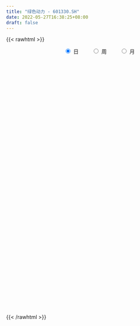 ```yaml
---
title: "绿色动力 - 601330.SH"
date: 2022-05-27T16:38:25+08:00
draft: false
---
```

{{< rawhtml >}}
    <div style="text-align: center">
        <label style="padding: 1rem;"><input style="margin-right: .5rem" type="radio" name="period" value="D" checked onclick="period_change(this)">日</label>
        <label style="padding: 1rem;"><input style="margin-right: .5rem" type="radio" name="period" value="W" onclick="period_change(this)">周</label>
        <label style="padding: 1rem;"><input style="margin-right: .5rem" type="radio" name="period" value="M" onclick="period_change(this)">月</label>
    </div>
    <div id="chart" style="height: 700px;"></div> 
    <script type="text/javascript">
        const D_v = [266332.0,210584.68,147785.2,118815.2,141891.7,114347.86,105697.53,92780.77,102519.57,94129.66,77986.66,78763.0,139764.85,140683.81,69258.52,70381.35,71391.0,73128.36,100773.31,72505.62,58117.64,41853.89,39802.79,63225.0,56756.24,69747.35,63625.88,43408.51,83753.16,56729.51,38738.62,59250.0,56459.99,36524.85,37128.12,44797.63,62956.38,110687.7,73771.88,107693.03,110264.26,72225.44,73697.0,56283.34,39642.55,57629.8,58112.0,68512.55,66534.8,59305.13,88340.36,50359.49,99096.57,93732.0,61840.43,40932.53,46945.84,53356.6,48803.24,99741.85,64138.74,62309.36,58984.2,171333.99,137659.97,102067.97,121870.53,66425.02,68118.4,99040.49,80061.31,58813.0,58387.5,114181.42,260851.85,318207.61,207875.26,204532.77,178475.5,164981.22,153595.45,312631.4,261656.17,281811.21,206358.82,123437.57,160762.2,253107.64,415677.64,1003137.16,880702.98,881767.84,664989.6800000001,533110.33,500775.78,431104.3,444937.96,417905.75,246322.41,202321.63,213494.3,244100.14,250491.96,357553.11,269352.56,295544.57,173361.0,191597.32,329657.32,209224.63,165572.93,229191.33,262596.75,157848.58,140786.18,179420.87,193941.44,228265.72,177764.95,170422.42,128609.45,185836.45,199129.67,102015.0,452056.67,352660.86,243371.38,247394.88,173990.8,148368.12,359602.82,394384.93,271475.99,186036.86,213212.76,189260.43,214996.01,302442.98,294916.78,173197.63,200895.74,137881.84,157037.59,128265.5,182654.0,236527.55,249192.53,108612.37,108509.19,285527.7,195622.2,95246.0,203810.75,107675.0,87980.0,423286.69,293448.59,153268.0,313490.52,222449.0,153255.69,118556.37,104661.77,159589.12,130987.71,109274.0,139774.0,103096.0,134453.19,95109.18,74162.05,111565.05,56459.64,65598.0,59912.23,60008.16,85463.02,87713.73,109883.2,81051.11,63196.0,51024.7,46418.0,128770.7,93010.11,69337.89,84622.56,217106.21,250546.12,220473.82,103817.88,68655.77,66205.26,75681.52,79869.5,88080.06,98408.2,115502.13,73766.99,91749.31,78262.0,133060.28,116929.61,85892.06,80814.0,68063.01,56862.34,69582.98,56334.0,49619.27,50063.0,54261.51,67280.17,85587.38,72333.83,61189.66,58866.0,62751.34,80177.4,47718.66,56964.41,34764.0,49575.43,113415.86,54781.2,44667.62,63285.5,75905.4,139696.93,97683.66,78015.41,83920.45,76379.93,64455.34,56716.85,50097.85,52597.11,69100.03,58587.6,44250.08,41778.23,47014.13,39843.29,52400.57,60196.54,57390.11,69095.9,45797.11,55483.05,46767.38]
const D_histogram = [0.0,0.0056095726,-0.0061465465,-0.0175503646,-0.0143875254,-0.0190563145,-0.0158820481,-0.0160205698,-0.0231822486,-0.0212286393,-0.0254539477,-0.0301582676,-0.0186441728,-0.0343039037,-0.0480170232,-0.0490816257,-0.0563905367,-0.0483966313,-0.0286310762,-0.0298869981,-0.035454562,-0.0346280361,-0.0266375382,-0.0076545655,0.0078849356,0.0229288282,0.0324560698,0.0367013474,0.0460664363,0.0443237978,0.0443332547,0.0297614591,0.0140982571,0.012573445,0.0123034579,0.0159969652,0.0168392207,0.0311280738,0.0402614685,0.0564419729,0.0620227317,0.0566968005,0.0459610912,0.0335690201,0.0207118758,0.0152099618,0.0139337398,-0.0012513489,-0.0243553664,-0.0434980338,-0.072456882,-0.073338099,-0.039814861,-0.0131975933,-0.003123098,0.0056343541,0.0086271506,0.0084683989,0.014619635,0.0256464235,0.0314344982,0.031011276,0.0266464383,0.0404008041,0.0449153517,0.0496812955,0.0395636744,0.020557532,0.0096932481,0.013414027,0.015839992,0.0077184674,0.0023286054,0.0136061975,0.0251357759,0.0559450812,0.0722070722,0.0834394464,0.0837204163,0.0737408302,0.0691723821,0.0846699508,0.0651522273,0.0698727946,0.0478972573,0.0274627146,-0.003760876,0.0071236025,0.0259448386,0.0991108611,0.1288874521,0.1940695297,0.2265296735,0.1858464673,0.1712269558,0.1318382998,0.0333786148,-0.0625587655,-0.1498289041,-0.1999468294,-0.2275245434,-0.2307139494,-0.2294113783,-0.2044170785,-0.198602782,-0.2148731053,-0.2015233258,-0.187079514,-0.1473918715,-0.128726156,-0.1149871988,-0.0818200191,-0.0775947514,-0.0653891128,-0.0480341603,-0.0525027256,-0.0339198667,-0.0113583054,0.0099874967,0.0249623021,0.0312729323,0.0400472306,0.0262019337,0.0218195457,0.0618389247,0.0859681642,0.0954860555,0.0995964977,0.092217059,0.0765362935,0.0869324657,0.112930036,0.1145390259,0.1120035021,0.0882407925,0.0745540384,0.0581576069,0.0637641362,0.0623008077,0.0531500601,0.0261378353,0.0058794272,-0.0186698901,-0.0343683717,-0.0314926921,-0.0272648839,-0.0510670229,-0.059802995,-0.0687123546,-0.0490269653,-0.0589260342,-0.0643786562,-0.0832043565,-0.0875375236,-0.0842749141,-0.0462360689,-0.0144540726,0.0002859513,0.0342035277,0.0361655921,0.0294004568,0.0174529119,0.015607197,-0.0066491218,-0.0283911879,-0.0396719932,-0.0500958702,-0.0574074959,-0.0686360583,-0.084127332,-0.0853321533,-0.1041282738,-0.1020951481,-0.1085785445,-0.1000291133,-0.0746194661,-0.0417186348,-0.0102193418,0.0149444814,0.0284023978,0.0286476444,0.0307441217,0.0395645316,0.052046816,0.0622222653,0.0645330145,0.0546261619,0.0655361546,0.0587781509,0.0284029548,0.0064505478,-0.0033429492,-0.0081853496,-0.0064611126,-0.0140984051,-0.0201508874,-0.0369721882,-0.0583007553,-0.0575908959,-0.0493554948,-0.0660785775,-0.1159250188,-0.1217521563,-0.1128075903,-0.0858817115,-0.0603884309,-0.0363536609,-0.0188773786,-0.0146812358,-0.0119753914,-0.0064891279,-0.0065529035,0.0065155352,0.0175424223,0.030500734,0.0420062818,0.0385006753,0.0390840963,0.0184982406,0.0150370009,0.016074544,0.0172881036,0.0057454343,-0.0144769547,-0.021177591,-0.0253852946,-0.0392392228,-0.0423691218,-0.0870181892,-0.1104793925,-0.1070534169,-0.1039414467,-0.0811690442,-0.059207986,-0.0502589302,-0.0287602904,-0.004286318,0.0124830422,0.0343647747,0.0473764395,0.0527620908,0.055518031,0.0569928881,0.0612866342,0.067620612,0.0760235622,0.0583061158,0.0562834525,0.0608848419,0.0609617817]
const D_fast = [0.0,0.0070119658,-0.0062807899,-0.0220721992,-0.0225062413,-0.0319391091,-0.0327353547,-0.0368790189,-0.0498362599,-0.0531898103,-0.0637786056,-0.0760224925,-0.0691694409,-0.0934051477,-0.119122523,-0.132457532,-0.1538640771,-0.1579693295,-0.1453615434,-0.1540892148,-0.1685204193,-0.1763509024,-0.1750197891,-0.1579504577,-0.1404397228,-0.1196636231,-0.1020223641,-0.0886017496,-0.0677200517,-0.0583817407,-0.0472889701,-0.0544204009,-0.0665590387,-0.0649404895,-0.0621346121,-0.0544418635,-0.0493898028,-0.0273189313,-0.0081201695,0.0221708282,0.0432572699,0.0521055388,0.0528601023,0.0488602863,0.0411811109,0.0394816873,0.0416889003,0.0261909743,-0.0030018848,-0.0330190606,-0.0800921293,-0.0993078711,-0.0757383484,-0.052420479,-0.0431267582,-0.0329607176,-0.0278111334,-0.0258527854,-0.0160466405,0.0013917539,0.0150384531,0.0223680499,0.0246648217,0.0485193886,0.0642627741,0.0814490418,0.0812223393,0.0673555799,0.058914608,0.0659888937,0.0723748567,0.0661829489,0.0613752383,0.0760543797,0.0938679021,0.1386634778,0.1729772367,0.2050694725,0.2262805465,0.234736168,0.2474608154,0.2841258718,0.2808962051,0.3030849711,0.2930837481,0.2795148841,0.2473510745,0.2600164536,0.2853238993,0.3832676371,0.4452660911,0.5589655512,0.6480581133,0.6538365239,0.6820237514,0.6755946703,0.585479639,0.4739025674,0.3491752027,0.24907057,0.1646117203,0.1037438269,0.0476935534,0.0215835836,-0.0222528154,-0.092241415,-0.1292724669,-0.1615985336,-0.158758859,-0.1722746825,-0.187282525,-0.1745703501,-0.1897437703,-0.1938854098,-0.1885389974,-0.2061332441,-0.1960303519,-0.1763083669,-0.1524656907,-0.1312503097,-0.1171214465,-0.0983353405,-0.1056301539,-0.1045576556,-0.0490785454,-0.0034572648,0.0299321404,0.0589417069,0.0746165331,0.0780698409,0.1101991295,0.1644292089,0.1946729552,0.2201383069,0.2184357954,0.2233875509,0.2215305211,0.2430780845,0.2571899579,0.2613267253,0.2408489593,0.2220604081,0.1928436183,0.1685530437,0.1635555504,0.1609671376,0.1243982428,0.1007115219,0.0746240737,0.0820527217,0.0574221442,0.0358748582,-0.0037519312,-0.0299694792,-0.0477755983,-0.0212957702,0.0068727078,0.0216842196,0.0641526779,0.0751561403,0.0757411193,0.0681568023,0.0702128867,0.0462942874,0.0174544243,-0.0037443793,-0.0266922239,-0.0483557235,-0.0767433005,-0.1132664072,-0.1358042668,-0.1806324557,-0.2041231171,-0.2377511496,-0.2542089967,-0.247454216,-0.2249830435,-0.1960385859,-0.1671386423,-0.1465801265,-0.1391729688,-0.129390461,-0.1106789183,-0.0851849299,-0.0594539142,-0.0410099114,-0.0372602236,-0.0099661922,-0.0020296582,-0.0253041156,-0.0456438857,-0.05627312,-0.0631618577,-0.0630528989,-0.0742147927,-0.0853049968,-0.1113693447,-0.1472731006,-0.1609609651,-0.1650644378,-0.1983071649,-0.2771348609,-0.3134000374,-0.332657369,-0.3272019181,-0.3168057452,-0.3018593904,-0.2891024528,-0.2885766189,-0.2888646224,-0.2850006408,-0.2867026423,-0.2720053198,-0.2565928271,-0.2360093319,-0.2140022137,-0.2078826514,-0.1975282062,-0.2134895019,-0.2131914913,-0.2081353122,-0.2025997267,-0.2127060375,-0.2365476651,-0.2485426992,-0.2590967264,-0.2827604603,-0.2964826397,-0.3628862545,-0.4139673059,-0.4373046845,-0.460178076,-0.4576979345,-0.4505388728,-0.4541545496,-0.4398459824,-0.4164435895,-0.3965534687,-0.3660805425,-0.3412247679,-0.3226485939,-0.306013146,-0.2902900668,-0.2706746622,-0.2474355314,-0.2200266906,-0.2231676081,-0.2111194083,-0.1912968084,-0.1759794231]
const D_slow = [0.0,0.0014023932,-0.0001342435,-0.0045218346,-0.008118716,-0.0128827946,-0.0168533066,-0.0208584491,-0.0266540112,-0.0319611711,-0.038324658,-0.0458642249,-0.0505252681,-0.059101244,-0.0711054998,-0.0833759062,-0.0974735404,-0.1095726982,-0.1167304673,-0.1242022168,-0.1330658573,-0.1417228663,-0.1483822509,-0.1502958922,-0.1483246584,-0.1425924513,-0.1344784339,-0.125303097,-0.1137864879,-0.1027055385,-0.0916222248,-0.08418186,-0.0806572958,-0.0775139345,-0.0744380701,-0.0704388288,-0.0662290236,-0.0584470051,-0.048381638,-0.0342711448,-0.0187654618,-0.0045912617,0.0068990111,0.0152912661,0.0204692351,0.0242717255,0.0277551605,0.0274423232,0.0213534816,0.0104789732,-0.0076352473,-0.0259697721,-0.0359234873,-0.0392228857,-0.0400036602,-0.0385950717,-0.036438284,-0.0343211843,-0.0306662755,-0.0242546696,-0.0163960451,-0.0086432261,-0.0019816165,0.0081185845,0.0193474224,0.0317677463,0.0416586649,0.0467980479,0.0492213599,0.0525748667,0.0565348647,0.0584644815,0.0590466329,0.0624481822,0.0687321262,0.0827183965,0.1007701646,0.1216300262,0.1425601302,0.1609953378,0.1782884333,0.199455921,0.2157439778,0.2332121765,0.2451864908,0.2520521695,0.2511119505,0.2528928511,0.2593790607,0.284156776,0.316378639,0.3648960215,0.4215284398,0.4679900566,0.5107967956,0.5437563705,0.5521010242,0.5364613329,0.4990041068,0.4490173995,0.3921362636,0.3344577763,0.2771049317,0.2260006621,0.1763499666,0.1226316903,0.0722508588,0.0254809803,-0.0113669875,-0.0435485265,-0.0722953262,-0.092750331,-0.1121490189,-0.128496297,-0.1405048371,-0.1536305185,-0.1621104852,-0.1649500615,-0.1624531874,-0.1562126118,-0.1483943788,-0.1383825711,-0.1318320877,-0.1263772013,-0.1109174701,-0.089425429,-0.0655539152,-0.0406547907,-0.017600526,0.0015335474,0.0232666638,0.0514991728,0.0801339293,0.1081348048,0.130195003,0.1488335125,0.1633729143,0.1793139483,0.1948891502,0.2081766652,0.2147111241,0.2161809809,0.2115135084,0.2029214154,0.1950482424,0.1882320215,0.1754652657,0.160514517,0.1433364283,0.131079687,0.1163481784,0.1002535144,0.0794524253,0.0575680444,0.0364993158,0.0249402986,0.0213267805,0.0213982683,0.0299491502,0.0389905482,0.0463406624,0.0507038904,0.0546056897,0.0529434092,0.0458456122,0.0359276139,0.0234036464,0.0090517724,-0.0081072422,-0.0291390752,-0.0504721135,-0.0765041819,-0.102027969,-0.1291726051,-0.1541798834,-0.1728347499,-0.1832644087,-0.1858192441,-0.1820831237,-0.1749825243,-0.1678206132,-0.1601345828,-0.1502434499,-0.1372317459,-0.1216761795,-0.1055429259,-0.0918863855,-0.0755023468,-0.0608078091,-0.0537070704,-0.0520944334,-0.0529301707,-0.0549765081,-0.0565917863,-0.0601163876,-0.0651541094,-0.0743971565,-0.0889723453,-0.1033700693,-0.115708943,-0.1322285874,-0.1612098421,-0.1916478811,-0.2198497787,-0.2413202066,-0.2564173143,-0.2655057295,-0.2702250742,-0.2738953831,-0.276889231,-0.278511513,-0.2801497388,-0.278520855,-0.2741352494,-0.2665100659,-0.2560084955,-0.2463833267,-0.2366123026,-0.2319877424,-0.2282284922,-0.2242098562,-0.2198878303,-0.2184514717,-0.2220707104,-0.2273651082,-0.2337114318,-0.2435212375,-0.254113518,-0.2758680653,-0.3034879134,-0.3302512676,-0.3562366293,-0.3765288903,-0.3913308868,-0.4038956194,-0.411085692,-0.4121572715,-0.4090365109,-0.4004453172,-0.3886012074,-0.3754106847,-0.3615311769,-0.3472829549,-0.3319612964,-0.3150561434,-0.2960502528,-0.2814737239,-0.2674028608,-0.2521816503,-0.2369412049]
const D_data = [['2021-05-18', 8.9684, 9.0856, 8.7046, 9.154],['2021-05-19', 8.9781, 9.1735, 8.9781, 9.4275],['2021-05-20', 8.9977, 8.939, 8.8609, 9.1247],['2021-05-21', 9.0172, 8.8707, 8.8023, 9.027],['2021-05-24', 8.8804, 9.0172, 8.8707, 9.3103],['2021-05-25', 8.939, 8.9, 8.8218, 8.939],['2021-05-26', 8.9, 8.9781, 8.8218, 9.0367],['2021-05-27', 8.9195, 8.9293, 8.8707, 8.9781],['2021-05-28', 8.939, 8.8023, 8.773, 8.9488],['2021-05-31', 8.7827, 8.8804, 8.6362, 8.9],['2021-06-01', 8.8707, 8.773, 8.7046, 8.8804],['2021-06-02', 8.7437, 8.7144, 8.7046, 8.8218],['2021-06-03', 8.7241, 8.9097, 8.7144, 9.1051],['2021-06-04', 8.773, 8.5287, 8.4897, 8.773],['2021-06-07', 8.5483, 8.431, 8.3724, 8.5971],['2021-06-08', 8.4115, 8.4994, 8.3236, 8.519],['2021-06-09', 8.4799, 8.3431, 8.3431, 8.4799],['2021-06-10', 8.304, 8.4799, 8.2747, 8.4799],['2021-06-11', 8.519, 8.6557, 8.519, 8.7241],['2021-06-15', 8.6362, 8.4017, 8.3627, 8.6362],['2021-06-16', 8.4213, 8.2845, 8.2454, 8.4408],['2021-06-17', 8.2747, 8.304, 8.2259, 8.3431],['2021-06-18', 8.2845, 8.3724, 8.2454, 8.4017],['2021-06-21', 8.3333, 8.5483, 8.3333, 8.6264],['2021-06-22', 8.5385, 8.5776, 8.4701, 8.6362],['2021-06-23', 8.5287, 8.646, 8.5287, 8.7632],['2021-06-24', 8.6655, 8.646, 8.5287, 8.6948],['2021-06-25', 8.6362, 8.6264, 8.5483, 8.6362],['2021-06-28', 8.685, 8.7437, 8.6264, 8.8902],['2021-06-29', 8.7241, 8.646, 8.6167, 8.7437],['2021-06-30', 8.646, 8.685, 8.5971, 8.7046],['2021-07-01', 8.685, 8.4799, 8.4603, 8.6948],['2021-07-02', 8.45, 8.39, 8.33, 8.53],['2021-07-05', 8.46, 8.52, 8.42, 8.57],['2021-07-06', 8.45, 8.53, 8.45, 8.58],['2021-07-07', 8.57, 8.59, 8.46, 8.63],['2021-07-08', 8.68, 8.57, 8.55, 8.77],['2021-07-09', 8.52, 8.79, 8.42, 8.8],['2021-07-12', 8.83, 8.81, 8.75, 8.89],['2021-07-13', 8.82, 9.0, 8.75, 9.06],['2021-07-14', 9.08, 8.97, 8.93, 9.23],['2021-07-15', 8.97, 8.88, 8.75, 8.97],['2021-07-16', 8.88, 8.81, 8.78, 9.05],['2021-07-19', 8.87, 8.76, 8.67, 8.88],['2021-07-20', 8.76, 8.71, 8.65, 8.76],['2021-07-21', 8.76, 8.77, 8.65, 8.79],['2021-07-22', 8.76, 8.82, 8.62, 8.82],['2021-07-23', 8.79, 8.61, 8.59, 8.8],['2021-07-26', 8.51, 8.4, 8.36, 8.61],['2021-07-27', 8.41, 8.31, 8.3, 8.49],['2021-07-28', 8.28, 8.01, 7.9, 8.28],['2021-07-29', 8.11, 8.22, 8.06, 8.29],['2021-07-30', 8.25, 8.69, 8.2, 8.83],['2021-08-02', 8.66, 8.74, 8.5, 8.87],['2021-08-03', 8.7, 8.62, 8.57, 8.78],['2021-08-04', 8.6, 8.65, 8.57, 8.7],['2021-08-05', 8.64, 8.61, 8.53, 8.78],['2021-08-06', 8.57, 8.58, 8.47, 8.64],['2021-08-09', 8.52, 8.68, 8.5, 8.73],['2021-08-10', 8.64, 8.8, 8.63, 8.88],['2021-08-11', 8.8, 8.8, 8.73, 8.88],['2021-08-12', 8.86, 8.76, 8.74, 8.89],['2021-08-13', 8.75, 8.72, 8.65, 8.85],['2021-08-16', 8.77, 9.0, 8.76, 9.15],['2021-08-17', 9.0, 8.97, 8.91, 9.19],['2021-08-18', 8.99, 9.04, 8.82, 9.06],['2021-08-19', 9.01, 8.88, 8.73, 9.08],['2021-08-20', 8.86, 8.72, 8.61, 8.86],['2021-08-23', 8.75, 8.76, 8.74, 8.83],['2021-08-24', 8.74, 8.94, 8.72, 9.06],['2021-08-25', 8.92, 8.96, 8.81, 9.0],['2021-08-26', 8.97, 8.83, 8.83, 9.03],['2021-08-27', 8.84, 8.84, 8.76, 8.95],['2021-08-30', 8.84, 9.08, 8.8, 9.13],['2021-08-31', 9.26, 9.17, 9.01, 9.54],['2021-09-01', 9.15, 9.57, 9.05, 9.6],['2021-09-02', 9.6, 9.58, 9.36, 9.68],['2021-09-03', 9.56, 9.67, 9.42, 9.82],['2021-09-06', 9.7, 9.65, 9.5, 9.97],['2021-09-07', 9.55, 9.58, 9.4, 9.6],['2021-09-08', 9.64, 9.69, 9.62, 9.83],['2021-09-09', 9.61, 10.06, 9.52, 10.26],['2021-09-10', 10.04, 9.7, 9.69, 10.28],['2021-09-13', 9.88, 10.05, 9.85, 10.25],['2021-09-14', 9.96, 9.75, 9.72, 10.3],['2021-09-15', 9.66, 9.72, 9.57, 9.83],['2021-09-16', 9.72, 9.49, 9.42, 9.85],['2021-09-17', 9.42, 10.0, 9.42, 10.04],['2021-09-22', 10.27, 10.23, 9.99, 10.56],['2021-09-23', 10.39, 11.25, 10.34, 11.25],['2021-09-24', 11.0, 11.12, 10.2, 11.48],['2021-09-27', 11.55, 12.0, 11.17, 12.23],['2021-09-28', 11.41, 12.08, 11.21, 12.22],['2021-09-29', 11.75, 11.37, 10.92, 12.49],['2021-09-30', 11.28, 11.76, 11.26, 12.03],['2021-10-08', 11.98, 11.5, 11.21, 12.14],['2021-10-11', 11.52, 10.53, 10.4, 11.63],['2021-10-12', 10.48, 10.1, 9.82, 10.69],['2021-10-13', 9.98, 9.7, 9.55, 10.0],['2021-10-14', 9.68, 9.72, 9.55, 9.9],['2021-10-15', 9.7, 9.68, 9.45, 9.82],['2021-10-18', 9.73, 9.77, 9.69, 9.93],['2021-10-19', 9.85, 9.68, 9.62, 9.85],['2021-10-20', 9.62, 9.91, 9.52, 9.92],['2021-10-21', 9.89, 9.62, 9.57, 9.89],['2021-10-22', 9.66, 9.17, 9.15, 9.67],['2021-10-25', 9.2, 9.38, 9.17, 9.39],['2021-10-26', 9.4, 9.32, 9.27, 9.6],['2021-10-27', 9.27, 9.65, 9.21, 9.79],['2021-10-28', 9.59, 9.43, 9.36, 9.7],['2021-10-29', 9.42, 9.35, 9.12, 9.43],['2021-11-01', 9.48, 9.63, 9.4, 9.69],['2021-11-02', 9.65, 9.29, 9.21, 9.7],['2021-11-03', 9.27, 9.36, 9.15, 9.46],['2021-11-04', 9.36, 9.44, 9.3, 9.49],['2021-11-05', 9.42, 9.14, 9.13, 9.42],['2021-11-08', 9.24, 9.41, 9.21, 9.58],['2021-11-09', 9.55, 9.53, 9.4, 9.83],['2021-11-10', 9.46, 9.61, 9.35, 9.63],['2021-11-11', 9.59, 9.62, 9.55, 9.73],['2021-11-12', 9.65, 9.57, 9.5, 9.67],['2021-11-15', 9.57, 9.65, 9.45, 9.71],['2021-11-16', 9.65, 9.36, 9.32, 9.66],['2021-11-17', 9.36, 9.43, 9.28, 9.45],['2021-11-18', 9.46, 10.1, 9.38, 10.34],['2021-11-19', 10.0, 10.12, 9.83, 10.2],['2021-11-22', 10.14, 10.09, 9.93, 10.14],['2021-11-23', 10.0, 10.13, 9.95, 10.23],['2021-11-24', 10.17, 10.05, 9.95, 10.17],['2021-11-25', 10.04, 9.95, 9.94, 10.11],['2021-11-26', 9.93, 10.33, 9.91, 10.48],['2021-11-29', 10.2, 10.71, 10.02, 10.77],['2021-11-30', 10.7, 10.58, 10.36, 10.7],['2021-12-01', 10.55, 10.63, 10.44, 10.65],['2021-12-02', 10.65, 10.39, 10.39, 10.8],['2021-12-03', 10.39, 10.5, 10.25, 10.64],['2021-12-06', 10.45, 10.46, 10.43, 10.83],['2021-12-07', 10.5, 10.78, 10.2, 10.8],['2021-12-08', 10.87, 10.78, 10.63, 10.98],['2021-12-09', 10.75, 10.73, 10.61, 10.77],['2021-12-10', 10.73, 10.47, 10.42, 10.74],['2021-12-13', 10.46, 10.47, 10.38, 10.55],['2021-12-14', 10.4, 10.32, 10.3, 10.47],['2021-12-15', 10.3, 10.33, 10.25, 10.47],['2021-12-16', 10.42, 10.53, 10.39, 10.62],['2021-12-17', 10.45, 10.57, 10.43, 10.79],['2021-12-20', 10.5, 10.16, 10.15, 10.58],['2021-12-21', 10.12, 10.24, 10.07, 10.27],['2021-12-22', 10.3, 10.16, 10.12, 10.42],['2021-12-23', 10.17, 10.52, 10.02, 10.59],['2021-12-24', 10.46, 10.15, 10.15, 10.51],['2021-12-27', 10.16, 10.13, 10.06, 10.23],['2021-12-28', 10.18, 9.85, 9.73, 10.18],['2021-12-29', 9.8, 9.91, 9.69, 9.96],['2021-12-30', 9.9, 9.94, 9.81, 10.04],['2021-12-31', 9.95, 10.44, 9.95, 10.93],['2022-01-04', 10.4, 10.53, 10.4, 10.68],['2022-01-05', 10.5, 10.44, 10.33, 10.62],['2022-01-06', 10.44, 10.83, 10.38, 10.91],['2022-01-07', 10.98, 10.56, 10.54, 10.98],['2022-01-10', 10.62, 10.47, 10.41, 10.64],['2022-01-11', 10.5, 10.38, 10.36, 10.58],['2022-01-12', 10.48, 10.49, 10.36, 10.56],['2022-01-13', 10.49, 10.18, 10.17, 10.55],['2022-01-14', 10.22, 10.06, 10.02, 10.29],['2022-01-17', 10.02, 10.08, 9.98, 10.13],['2022-01-18', 10.13, 10.0, 9.97, 10.15],['2022-01-19', 9.99, 9.95, 9.88, 10.04],['2022-01-20', 9.95, 9.8, 9.73, 10.02],['2022-01-21', 9.81, 9.61, 9.6, 9.86],['2022-01-24', 9.61, 9.67, 9.46, 9.68],['2022-01-25', 9.76, 9.31, 9.29, 9.76],['2022-01-26', 9.32, 9.43, 9.32, 9.47],['2022-01-27', 9.38, 9.21, 9.21, 9.45],['2022-01-28', 9.27, 9.3, 9.18, 9.37],['2022-02-07', 9.51, 9.51, 9.39, 9.56],['2022-02-08', 9.52, 9.69, 9.47, 9.7],['2022-02-09', 9.69, 9.8, 9.66, 9.81],['2022-02-10', 9.83, 9.85, 9.8, 9.97],['2022-02-11', 9.75, 9.8, 9.74, 9.88],['2022-02-14', 9.75, 9.67, 9.62, 9.77],['2022-02-15', 9.62, 9.7, 9.62, 9.76],['2022-02-16', 9.7, 9.82, 9.7, 9.84],['2022-02-17', 9.81, 9.94, 9.79, 10.04],['2022-02-18', 9.88, 10.0, 9.75, 10.09],['2022-02-21', 9.99, 9.97, 9.86, 9.99],['2022-02-22', 9.87, 9.83, 9.73, 9.92],['2022-02-23', 10.08, 10.13, 9.95, 10.13],['2022-02-24', 10.14, 9.96, 9.81, 10.15],['2022-02-25', 9.45, 9.59, 9.44, 9.67],['2022-02-28', 9.53, 9.56, 9.44, 9.63],['2022-03-01', 9.6, 9.62, 9.55, 9.67],['2022-03-02', 9.58, 9.63, 9.53, 9.67],['2022-03-03', 9.64, 9.69, 9.63, 9.73],['2022-03-04', 9.66, 9.54, 9.47, 9.69],['2022-03-07', 9.55, 9.5, 9.45, 9.58],['2022-03-08', 9.47, 9.27, 9.21, 9.56],['2022-03-09', 9.32, 9.06, 8.59, 9.38],['2022-03-10', 9.2, 9.22, 9.08, 9.29],['2022-03-11', 9.13, 9.28, 8.93, 9.3],['2022-03-14', 9.21, 8.88, 8.88, 9.21],['2022-03-15', 8.77, 8.19, 8.18, 8.87],['2022-03-16', 8.34, 8.47, 8.11, 8.51],['2022-03-17', 8.54, 8.54, 8.51, 8.65],['2022-03-18', 8.54, 8.75, 8.5, 8.77],['2022-03-21', 8.77, 8.78, 8.67, 8.83],['2022-03-22', 8.77, 8.82, 8.67, 8.84],['2022-03-23', 8.84, 8.79, 8.75, 8.92],['2022-03-24', 8.78, 8.63, 8.61, 8.78],['2022-03-25', 8.65, 8.58, 8.56, 8.68],['2022-03-28', 8.48, 8.59, 8.42, 8.66],['2022-03-29', 8.59, 8.49, 8.43, 8.64],['2022-03-30', 8.55, 8.65, 8.5, 8.66],['2022-03-31', 8.66, 8.66, 8.61, 8.83],['2022-04-01', 8.62, 8.73, 8.57, 8.75],['2022-04-06', 8.7, 8.77, 8.65, 8.78],['2022-04-07', 8.72, 8.6, 8.56, 8.77],['2022-04-08', 8.6, 8.64, 8.52, 8.72],['2022-04-11', 8.61, 8.31, 8.24, 8.63],['2022-04-12', 8.26, 8.44, 8.22, 8.46],['2022-04-13', 8.45, 8.47, 8.33, 8.6],['2022-04-14', 8.48, 8.46, 8.43, 8.53],['2022-04-15', 8.48, 8.25, 8.23, 8.48],['2022-04-18', 8.21, 8.02, 7.87, 8.21],['2022-04-19', 7.98, 8.07, 7.97, 8.08],['2022-04-20', 8.1, 8.02, 7.97, 8.14],['2022-04-21', 7.95, 7.79, 7.74, 8.02],['2022-04-22', 7.72, 7.81, 7.58, 7.81],['2022-04-25', 7.7, 7.07, 7.03, 7.7],['2022-04-26', 7.07, 7.03, 6.96, 7.24],['2022-04-27', 6.9, 7.18, 6.75, 7.19],['2022-04-28', 7.2, 7.06, 6.98, 7.29],['2022-04-29', 7.15, 7.25, 7.04, 7.27],['2022-05-05', 7.16, 7.25, 7.15, 7.31],['2022-05-06', 7.06, 7.07, 7.0, 7.12],['2022-05-09', 7.09, 7.22, 7.09, 7.24],['2022-05-10', 7.18, 7.31, 7.13, 7.32],['2022-05-11', 7.35, 7.27, 7.27, 7.44],['2022-05-12', 7.32, 7.4, 7.28, 7.43],['2022-05-13', 7.44, 7.36, 7.32, 7.44],['2022-05-16', 7.37, 7.3, 7.29, 7.4],['2022-05-17', 7.3, 7.28, 7.12, 7.33],['2022-05-18', 7.27, 7.27, 7.2, 7.34],['2022-05-19', 7.12, 7.32, 7.11, 7.32],['2022-05-20', 7.34, 7.38, 7.32, 7.43],['2022-05-23', 7.38, 7.46, 7.35, 7.47],['2022-05-24', 7.46, 7.12, 7.12, 7.48],['2022-05-25', 7.2, 7.27, 7.15, 7.29],['2022-05-26', 7.36, 7.37, 7.24, 7.41],['2022-05-27', 7.4, 7.34, 7.28, 7.41]]
const W_v = [3835.66,19990.86,107591.03,2781495.6999999997,3100546.4199999999,2377250.79,1701054.0599999998,1057460.98,1177263.1499999999,1432027.8299999998,988257.27,1747841.01,2390511.29,2441711.0800000001,1588439.3900000001,751820.2500000001,854805.26,732071.1400000001,763084.7,744246.9399999999,631395.12,1141052.95,850282.23,457587.15,411546.64,328833.23,477623.94,473810.14,210410.24,484990.83,516376.21,1031675.4300000001,427175.1400000001,491514.39,725894.52,930087.14,1349149.25,698604.8899999999,775563.05,383325.93,591154.5699999999,421543.9399999999,287242.31,821255.9100000001,161313.57,321879.53,258130.56,359802.27,412157.55,917398.1499999999,754574.3899999999,1296704.71,3520784.2399999998,2611522.6600000001,1607858.6099999999,1047429.4400000002,794538.41,642413.1399999999,673662.02,558629.84,1828204.71,1102060.8700000001,1196597.3700000001,1214461.6699999999,1120947.95,571392.5700000001,56568.76,429852.36,764114.1400000001,531815.55,401508.85,291804.27,291853.84,254326.27,364773.98,286797.94,340259.42,687620.7799999999,579884.2899999999,354300.86,708322.39,650994.03,330867.68,660451.53,726771.52,689912.1100000001,1178566.1200000001,2417127.4899999998,2512900.9099999997,1202232.5699999998,574851.24,441094.07,449946.06,484379.1,407937.12,292465.9,258638.93,399768.13,311195.67,204489.09,667515.28,333902.0699999999,593354.4700000001,185774.75,451067.62,985453.4400000001,1722421.1699999999,1939269.9099999999,631364.65,1041682.6200000001,997789.6499999999,804580.9400000001,1543898.77,1042836.25,572248.6699999999,293212.13,249480.76,134846.39,45698.39,245163.27,199400.0,193861.4,281986.3,218815.87,194813.24,232099.83,249587.9,276863.01,194185.81,225009.23,169366.15,343927.1,250494.62,228118.23,213814.33,170014.0,91009.0,122437.12,282765.4,365079.84,381087.4399999999,1277347.51,1337370.7300000002,1494562.0600000001,908552.98,673014.28,494853.7,311836.82,150560.0,347154.89,1212118.2599999998,557237.4299999999,531327.98,384932.54,212279.94,296762.98,294931.28,292094.68,437651.61,280180.24,363636.35,296807.4,333977.39,599357.48,364420.7,1105648.9099999999,1071339.74,1025477.4400000001,2299517.7800000003,2580643.6299999999,431104.3,1524982.05,1417042.3400000001,1069413.2,969843.7099999998,899003.9800000001,1291698.6499999999,1172728.0,1254370.97,1186449.1400000001,842366.48,947463.99,917998.4399999999,982656.1100000001,667050.6599999999,581706.37,367696.97,424119.22,382419.51,842086.6000000001,394229.9300000001,467506.69,494957.95,300461.6,329525.89,182807.0,269199.9,352055.58,475696.38,121172.19,274632.67,241232.76,274533.55]
const W_histogram = [0.0,0.1967817664,0.6894418766,1.1678923461,1.8886277061,1.8976621062,1.6127513957,1.1266602626,0.720077778,0.3529569406,0.0743848789,0.0165482834,0.2429016518,0.0378503728,-0.1296012458,-0.3275602261,-0.4955069161,-0.6678113028,-0.7525969531,-0.7377515619,-0.7625386632,-0.6233815898,-0.6043598626,-0.6069239132,-0.5785824182,-0.5383951041,-0.4818538593,-0.4923286005,-0.4885851045,-0.4351584179,-0.4045072935,-0.3532634585,-0.3817168299,-0.333323221,-0.2563137949,-0.1464290486,-0.0599877372,-0.0134778378,0.0552465615,0.0710311995,0.1237505105,0.1003306543,0.0878146273,0.0133147987,-0.0698035237,-0.1562580534,-0.2527874428,-0.2929868562,-0.2546378553,-0.2383729006,-0.2840777094,-0.0897159579,0.1999540552,0.2723810086,0.2554148171,0.1938302615,0.1329635733,0.0501563355,-0.031084728,-0.0681559292,0.0158283812,0.0213926305,0.1057313819,0.1348821343,0.1313016065,0.0454271722,-0.0222609134,-0.0638468161,-0.0522151166,-0.0767882569,-0.1114864352,-0.1375091512,-0.1823202802,-0.1972908107,-0.1732036144,-0.1477058814,-0.1303395316,-0.0785992032,-0.0454612321,-0.0065029997,0.0297617525,0.0629820416,0.0387575991,0.0321292896,0.0281696033,0.0186230784,0.0214575595,0.1126351198,0.1733676152,0.0813082979,0.0054256358,-0.0588092638,-0.0851133449,-0.0743533067,-0.0826913764,-0.0604332355,-0.035451781,-0.0161569599,-0.026066579,-0.0333506327,-0.0015360783,0.0037894016,0.0270303894,0.0358102753,0.0561781939,0.1069344171,0.2224620505,0.2055555875,0.182124034,0.1865908322,0.2085097546,0.1805075129,0.1715330179,0.1383987753,0.0734636397,0.0298618349,-0.0099955922,-0.0510035146,-0.0611615234,-0.0544321887,-0.0666455847,-0.0911905983,-0.0714713815,-0.0597936627,-0.0424065555,-0.0440749813,-0.027575026,-0.0659537468,-0.0854428302,-0.1205555215,-0.1271862636,-0.1383912977,-0.1372207721,-0.1392676197,-0.1435317492,-0.1486285757,-0.1374380771,-0.0876327157,-0.042838872,0.0003030359,0.0688205579,0.1139606903,0.1742480231,0.2086650958,0.222098512,0.1850102813,0.1377280132,0.0893417083,0.0587995816,0.0770743629,0.0674536578,0.0544136109,0.0266945634,0.0167325948,-0.0077998824,-0.0058718308,-0.0187427032,0.0004417375,0.0144604283,0.0104336,0.0131524485,0.0078014967,0.013609691,0.0171422545,0.0266823629,0.0847375026,0.1189103128,0.1532824948,0.2379589153,0.3185513448,0.3341972791,0.2079985641,0.0826369847,0.0082176086,-0.0552786133,-0.0676305408,-0.0394664437,-0.0089921495,0.0188004071,0.0306487879,0.0401089982,0.0142998279,0.0130154015,0.0162912736,-0.0173503567,-0.0691371844,-0.1204902686,-0.1169125478,-0.0979716446,-0.1090997874,-0.1152682506,-0.1311437114,-0.1692029786,-0.1958114894,-0.1929800794,-0.1867211232,-0.1973616763,-0.220777775,-0.25812875,-0.2774167959,-0.2537456455,-0.2210418155,-0.1877161266]
const W_fast = [0.0,0.245977208,0.9109977874,1.6814213434,2.8743136299,3.3577635565,3.476040695,3.2716146275,3.0450515874,2.7661699851,2.5061941431,2.4524946185,2.7395733999,2.5439847141,2.344132784,2.0642837473,1.7724603282,1.4332031157,1.1602682272,0.9906757279,0.7752539609,0.7585656367,0.6264973983,0.4722023694,0.3558982599,0.2614867979,0.1975645778,0.0640076866,-0.0543950936,-0.1097580114,-0.1802337105,-0.2173057401,-0.341188319,-0.3761255153,-0.3631945379,-0.2899170537,-0.2184726767,-0.1753322368,-0.0927961971,-0.0592537592,0.0244031794,0.0260659868,0.0355036167,-0.0356675122,-0.1362367157,-0.2617557586,-0.4214820087,-0.5349281362,-0.5602385991,-0.6035668696,-0.7202911057,-0.5483583437,-0.2086998168,-0.0681776112,-0.0212900984,-0.0344170887,-0.0620428835,-0.1323110375,-0.221323283,-0.2754334665,-0.1874920608,-0.1765796539,-0.065808057,-0.002936771,0.0263081029,-0.0482095384,-0.1214628524,-0.1790104591,-0.1804325388,-0.2242027433,-0.2867725304,-0.3471725341,-0.4375637333,-0.5018569664,-0.5210706737,-0.532499411,-0.5477179441,-0.5156274166,-0.4938547535,-0.4565222709,-0.4128170807,-0.3638512812,-0.3783863239,-0.376982311,-0.3738995964,-0.3787903517,-0.3705914808,-0.2512551406,-0.1471807413,-0.2189129842,-0.2934392373,-0.3723764529,-0.4199588702,-0.4277871587,-0.4567980724,-0.4496482405,-0.4335297312,-0.4182741501,-0.4347004139,-0.4503221258,-0.418891591,-0.4126187607,-0.3826201755,-0.3648877208,-0.3304752537,-0.2529854262,-0.0818422802,-0.0473598463,-0.0252603913,0.0258541149,0.099900476,0.1170251125,0.150933872,0.1523993232,0.1058300975,0.0696937515,0.0273374263,-0.0264213747,-0.0518697644,-0.0587484769,-0.0876232691,-0.1349659322,-0.1331145608,-0.1363852577,-0.1295997894,-0.1422869605,-0.1326807617,-0.1875479191,-0.2283977101,-0.2936492818,-0.3320765898,-0.3778794483,-0.4110141158,-0.4478778682,-0.488024935,-0.5302789055,-0.5534479261,-0.5255507437,-0.491466618,-0.4482489512,-0.3625262897,-0.2888959847,-0.1850466461,-0.0984632995,-0.0295052552,-0.0203409157,-0.0331911805,-0.0592420583,-0.0750842895,-0.0375409175,-0.0302982082,-0.0297348524,-0.0507802591,-0.056559079,-0.0830415268,-0.0825814328,-0.1001379811,-0.080843106,-0.0632093081,-0.0646277364,-0.0586207758,-0.0620213534,-0.0528107364,-0.0449926093,-0.0287819101,0.0504576053,0.1143579936,0.1870507994,0.3312169487,0.4914472143,0.5906424685,0.5164433944,0.4117410613,0.3393760873,0.2620602121,0.2328006494,0.2510981355,0.2793243924,0.3118170507,0.3313276286,0.3508150884,0.328580875,0.330550299,0.3378989896,0.2999197701,0.2308486463,0.149372995,0.1237225787,0.1181705708,0.0797674812,0.0447819553,-0.0038794334,-0.0842394452,-0.1598008283,-0.2052144382,-0.2456357628,-0.3056167349,-0.3842272774,-0.48611044,-0.5747526848,-0.6145179458,-0.6370745697,-0.6506779124]
const W_slow = [0.0,0.0491954416,0.2215559107,0.5135289973,0.9856859238,1.4601014503,1.8632892993,2.1449543649,2.3249738094,2.4132130446,2.4318092643,2.4359463351,2.4966717481,2.5061343413,2.4737340298,2.3918439733,2.2679672443,2.1010144186,1.9128651803,1.7284272898,1.537792624,1.3819472266,1.2308572609,1.0791262826,0.9344806781,0.799881902,0.6794184372,0.5563362871,0.4341900109,0.3254004065,0.2242735831,0.1359577184,0.040528511,-0.0428022943,-0.106880743,-0.1434880052,-0.1584849395,-0.1618543989,-0.1480427586,-0.1302849587,-0.0993473311,-0.0742646675,-0.0523110107,-0.048982311,-0.0664331919,-0.1054977053,-0.1686945659,-0.24194128,-0.3056007438,-0.365193969,-0.4362133963,-0.4586423858,-0.408653872,-0.3405586198,-0.2767049156,-0.2282473502,-0.1950064569,-0.182467373,-0.190238555,-0.2072775373,-0.203320442,-0.1979722844,-0.1715394389,-0.1378189053,-0.1049935037,-0.0936367106,-0.099201939,-0.115163643,-0.1282174222,-0.1474144864,-0.1752860952,-0.209663383,-0.255243453,-0.3045661557,-0.3478670593,-0.3847935296,-0.4173784125,-0.4370282133,-0.4483935214,-0.4500192713,-0.4425788332,-0.4268333228,-0.417143923,-0.4091116006,-0.4020691998,-0.3974134301,-0.3920490403,-0.3638902603,-0.3205483565,-0.3002212821,-0.2988648731,-0.3135671891,-0.3348455253,-0.353433852,-0.3741066961,-0.3892150049,-0.3980779502,-0.4021171902,-0.4086338349,-0.4169714931,-0.4173555127,-0.4164081623,-0.4096505649,-0.4006979961,-0.3866534476,-0.3599198433,-0.3043043307,-0.2529154338,-0.2073844253,-0.1607367173,-0.1086092786,-0.0634824004,-0.0205991459,0.0140005479,0.0323664578,0.0398319166,0.0373330185,0.0245821399,0.009291759,-0.0043162882,-0.0209776844,-0.0437753339,-0.0616431793,-0.076591595,-0.0871932339,-0.0982119792,-0.1051057357,-0.1215941724,-0.1429548799,-0.1730937603,-0.2048903262,-0.2394881506,-0.2737933437,-0.3086102486,-0.3444931859,-0.3816503298,-0.416009849,-0.437918028,-0.448627746,-0.448551987,-0.4313468476,-0.402856675,-0.3592946692,-0.3071283953,-0.2516037673,-0.2053511969,-0.1709191936,-0.1485837666,-0.1338838712,-0.1146152804,-0.097751866,-0.0841484633,-0.0774748224,-0.0732916737,-0.0752416443,-0.076709602,-0.0813952778,-0.0812848435,-0.0776697364,-0.0750613364,-0.0717732243,-0.0698228501,-0.0664204274,-0.0621348637,-0.055464273,-0.0342798974,-0.0045523192,0.0337683046,0.0932580334,0.1728958696,0.2564451893,0.3084448304,0.3291040765,0.3311584787,0.3173388254,0.3004311902,0.2905645792,0.2883165419,0.2930166436,0.3006788406,0.3107060902,0.3142810471,0.3175348975,0.3216077159,0.3172701267,0.2999858307,0.2698632635,0.2406351266,0.2161422154,0.1888672686,0.1600502059,0.127264278,0.0849635334,0.036010661,-0.0122343588,-0.0589146396,-0.1082550587,-0.1634495024,-0.2279816899,-0.2973358889,-0.3607723003,-0.4160327542,-0.4629617858]
const W_data = [['2018-06-15', 4.5533, 6.6571, 4.5533, 6.6571],['2018-06-22', 7.3199, 9.7406, 7.3199, 9.7406],['2018-06-29', 10.7109, 15.6964, 10.7109, 15.6964],['2018-07-06', 17.2622, 18.9529, 17.2622, 20.8934],['2018-07-13', 18.5879, 26.5802, 18.5495, 26.7531],['2018-07-20', 25.9366, 21.3353, 20.2882, 26.4649],['2018-07-27', 20.7781, 18.5495, 18.4918, 22.5648],['2018-08-03', 18.5591, 15.3218, 15.2161, 18.7224],['2018-08-10', 15.0432, 14.9568, 13.9193, 15.6196],['2018-08-17', 14.4765, 14.121, 14.0922, 16.513],['2018-08-24', 13.8232, 13.9962, 13.2181, 15.0432],['2018-08-31', 14.2267, 16.2344, 13.6311, 16.6378],['2018-09-07', 15.3026, 20.7109, 14.8895, 20.7109],['2018-09-14', 21.1335, 15.8309, 15.6772, 22.6225],['2018-09-21', 15.4563, 15.61, 15.1873, 16.9837],['2018-09-28', 15.658, 14.3996, 14.1018, 15.927],['2018-10-12', 13.9962, 13.7848, 13.1412, 15.3698],['2018-10-19', 14.025, 12.6513, 11.5658, 14.4092],['2018-10-26', 12.757, 12.7666, 12.2959, 14.1979],['2018-11-02', 12.7762, 13.487, 12.2574, 13.5831],['2018-11-09', 13.8329, 12.5937, 12.5648, 13.8329],['2018-11-16', 12.6129, 14.611, 12.6129, 15.7349],['2018-11-23', 14.5629, 13.2277, 13.0163, 15.341],['2018-11-30', 13.1124, 12.6801, 12.3439, 13.4006],['2018-12-07', 13.17, 12.805, 12.7089, 13.4006],['2018-12-14', 12.6705, 12.8146, 12.4015, 13.0836],['2018-12-21', 12.6225, 12.9779, 12.4976, 13.4486],['2018-12-28', 13.0067, 11.9597, 11.585, 13.2565],['2019-01-04', 11.9693, 11.7963, 10.7781, 12.0653],['2019-01-11', 11.9116, 12.2574, 11.6523, 12.7762],['2019-01-18', 12.3439, 11.902, 11.6907, 12.7666],['2019-01-25', 11.8348, 12.1037, 11.8348, 13.5351],['2019-02-01', 11.9308, 10.8838, 10.5572, 12.0941],['2019-02-15', 10.9702, 11.6138, 10.9126, 11.8924],['2019-02-22', 11.6811, 12.0653, 11.6138, 12.3727],['2019-03-01', 12.1134, 12.805, 12.1134, 13.2373],['2019-03-08', 12.8338, 12.9395, 12.7762, 14.8799],['2019-03-15', 12.6801, 12.7474, 12.5168, 13.756],['2019-03-22', 12.7666, 13.3333, 12.6321, 14.2075],['2019-03-29', 13.0163, 12.9299, 12.5168, 13.2085],['2019-04-04', 13.0644, 13.6407, 12.9491, 13.6792],['2019-04-12', 13.7944, 12.8434, 12.7089, 13.8809],['2019-04-19', 12.8626, 12.9491, 12.5841, 13.2565],['2019-04-26', 12.9587, 11.9693, 11.7387, 13.8809],['2019-04-30', 11.9693, 11.4025, 11.0471, 12.0461],['2019-05-10', 10.999, 10.7973, 10.0384, 10.999],['2019-05-17', 10.6724, 9.9904, 9.8367, 10.7781],['2019-05-24', 9.9039, 10.0768, 9.5005, 10.6724],['2019-05-31', 10.1633, 10.7973, 9.8079, 11.0375],['2019-06-06', 10.6724, 10.4227, 10.1921, 12.4015],['2019-06-14', 10.2882, 9.2988, 9.1162, 10.365],['2019-06-21', 9.3372, 12.4976, 9.2123, 12.4976],['2019-06-28', 13.7272, 14.9885, 12.805, 16.4091],['2019-07-05', 16.4864, 13.3843, 13.1911, 17.2982],['2019-07-12', 13.394, 12.5822, 12.3986, 13.5003],['2019-07-19', 12.4953, 11.9541, 11.8961, 12.9301],['2019-07-26', 11.9251, 11.7318, 11.2873, 12.0701],['2019-08-02', 11.7125, 11.1134, 10.8234, 11.8575],['2019-08-09', 10.9684, 10.6688, 10.2436, 11.3549],['2019-08-16', 10.6881, 10.8331, 10.3209, 11.1423],['2019-08-23', 11.094, 12.4276, 11.0167, 13.2007],['2019-08-30', 11.8768, 11.6739, 11.6739, 12.6596],['2019-09-06', 11.6545, 12.9301, 11.4806, 13.1814],['2019-09-12', 12.5726, 12.6209, 12.5726, 13.51],['2019-09-20', 12.7272, 12.3696, 12.1957, 13.2104],['2019-09-27', 12.331, 11.152, 10.9394, 12.447],['2019-09-30', 11.1907, 10.9587, 10.9491, 11.1907],['2019-10-11', 10.9974, 10.9394, 10.6495, 11.1907],['2019-10-18', 11.0457, 11.4612, 10.9781, 11.8671],['2019-10-25', 11.4129, 10.9007, 10.7558, 11.4129],['2019-11-01', 10.9104, 10.5142, 10.3016, 11.1037],['2019-11-08', 10.5335, 10.3306, 10.3016, 10.6012],['2019-11-15', 10.2533, 9.7411, 9.6831, 10.3113],['2019-11-22', 9.7894, 9.7604, 9.7024, 10.0407],['2019-11-29', 9.7894, 10.0793, 9.6155, 10.2243],['2019-12-06', 10.0117, 10.0503, 9.7991, 10.147],['2019-12-13', 10.0793, 9.8957, 9.7218, 10.2243],['2019-12-20', 9.9537, 10.3692, 9.8667, 10.7461],['2019-12-27', 10.3499, 10.2533, 9.9344, 10.5818],['2020-01-03', 10.1953, 10.4369, 10.0117, 10.4852],['2020-01-10', 10.3209, 10.5529, 10.2533, 11.0167],['2020-01-17', 10.5432, 10.6785, 10.3886, 11.1037],['2020-01-23', 10.6785, 9.9634, 9.8377, 10.6978],['2020-02-07', 8.968, 10.0697, 8.0693, 10.1856],['2020-02-14', 10.118, 10.0407, 9.4802, 10.2243],['2020-02-21', 9.915, 9.8957, 9.7314, 10.2629],['2020-02-28', 9.8957, 9.9924, 9.5285, 10.6302],['2020-03-06', 9.8764, 11.3549, 9.8667, 12.2247],['2020-03-13', 11.3066, 11.4516, 10.5529, 12.7465],['2020-03-20', 11.6062, 9.5092, 9.1419, 11.6159],['2020-03-27', 9.1806, 9.2482, 8.794, 9.4415],['2020-04-03', 9.2482, 8.9487, 8.7651, 9.2482],['2020-04-10', 9.1129, 9.0743, 8.9873, 9.5768],['2020-04-17', 9.055, 9.3835, 8.939, 9.6638],['2020-04-24', 9.4512, 9.0356, 9.0066, 9.4995],['2020-04-30', 8.6491, 9.3449, 8.6491, 9.4222],['2020-05-08', 9.3449, 9.4125, 9.2772, 9.5382],['2020-05-15', 9.4512, 9.3835, 9.1323, 9.7411],['2020-05-22', 9.2386, 8.968, 8.9583, 9.4125],['2020-05-29', 8.9293, 8.8714, 8.8134, 9.1516],['2020-06-05', 8.8907, 9.3545, 8.8907, 10.0117],['2020-06-12', 9.3449, 9.0646, 8.9197, 9.4319],['2020-06-19', 9.1419, 9.3201, 9.0356, 9.6155],['2020-06-24', 9.3884, 9.1931, 9.1637, 9.4275],['2020-07-03', 9.281, 9.3982, 9.0563, 9.4666],['2020-07-10', 9.4568, 9.9844, 9.4275, 10.2482],['2020-07-17', 9.9941, 11.3326, 9.7792, 11.3912],['2020-07-24', 10.424, 10.0723, 9.9258, 11.4107],['2020-07-31', 10.0332, 10.0039, 9.6815, 10.1602],['2020-08-07', 10.0137, 10.424, 10.0137, 10.932],['2020-08-14', 10.4045, 10.8539, 10.3165, 11.0493],['2020-08-21', 10.7757, 10.3556, 10.1212, 11.1665],['2020-08-28', 10.4924, 10.6292, 10.1602, 11.2739],['2020-09-04', 10.7562, 10.3361, 10.2286, 11.0004],['2020-09-11', 10.3361, 9.7597, 9.5154, 10.424],['2020-09-18', 9.8183, 9.7792, 9.6034, 9.9453],['2020-09-25', 9.7597, 9.6131, 9.5741, 10.0039],['2020-09-30', 9.6327, 9.3591, 9.2907, 9.7108],['2020-10-09', 9.4666, 9.5643, 9.4373, 9.6424],['2020-10-16', 9.7597, 9.7206, 9.6327, 9.916],['2020-10-23', 9.7499, 9.4178, 9.3982, 9.8183],['2020-10-30', 9.4178, 9.0954, 9.0367, 9.4178],['2020-11-06', 9.1833, 9.5643, 9.1833, 9.7011],['2020-11-13', 9.6327, 9.4861, 9.3787, 9.8574],['2020-11-20', 9.4764, 9.5838, 9.3982, 9.7206],['2020-11-27', 9.6034, 9.3396, 9.2419, 9.7695],['2020-12-04', 9.3396, 9.5643, 9.3396, 9.6327],['2020-12-11', 9.5838, 8.7632, 8.6557, 9.6131],['2020-12-18', 8.8023, 8.7632, 8.7144, 9.027],['2020-12-25', 8.7144, 8.3138, 8.177, 8.8414],['2020-12-31', 8.3529, 8.431, 8.1184, 8.5287],['2021-01-08', 8.4017, 8.1868, 7.9523, 8.5873],['2021-01-15', 8.1868, 8.1673, 7.8253, 8.2747],['2021-01-22', 8.1673, 7.9719, 7.9426, 8.3529],['2021-01-29', 8.0012, 7.7667, 7.7179, 8.0696],['2021-02-05', 7.7374, 7.5616, 7.4443, 7.9328],['2021-02-10', 7.6006, 7.6104, 7.5127, 7.7276],['2021-02-19', 7.6593, 8.1086, 7.6593, 8.1673],['2021-02-26', 8.1184, 8.1868, 7.8839, 8.2943],['2021-03-05', 8.2259, 8.3236, 8.2259, 8.558],['2021-03-12', 8.3333, 8.9097, 7.8937, 8.9097],['2021-03-19', 9.1735, 8.939, 8.6069, 9.6327],['2021-03-26', 8.939, 9.4764, 8.939, 9.9258],['2021-04-02', 9.4471, 9.5154, 8.8511, 10.8539],['2021-04-09', 9.5252, 9.5154, 9.3201, 10.1505],['2021-04-16', 9.4275, 8.9488, 8.6167, 9.4861],['2021-04-23', 8.939, 8.6948, 8.6362, 9.2321],['2021-04-30', 8.6069, 8.4897, 8.1086, 8.646],['2021-05-07', 8.5776, 8.5385, 8.4213, 8.7144],['2021-05-14', 8.5483, 9.154, 8.304, 9.154],['2021-05-21', 9.9453, 8.8707, 8.7046, 9.9453],['2021-05-28', 8.8804, 8.8023, 8.773, 9.3103],['2021-06-04', 8.7827, 8.5287, 8.4897, 9.1051],['2021-06-11', 8.5483, 8.6557, 8.2747, 8.7241],['2021-06-18', 8.6362, 8.3724, 8.2259, 8.6362],['2021-06-25', 8.3333, 8.6264, 8.3333, 8.7632],['2021-07-02', 8.685, 8.39, 8.33, 8.8902],['2021-07-09', 8.46, 8.79, 8.42, 8.8],['2021-07-16', 8.83, 8.81, 8.75, 9.23],['2021-07-23', 8.87, 8.61, 8.59, 8.88],['2021-07-30', 8.51, 8.69, 7.9, 8.83],['2021-08-06', 8.66, 8.58, 8.47, 8.87],['2021-08-13', 8.52, 8.72, 8.5, 8.89],['2021-08-20', 8.77, 8.72, 8.61, 9.19],['2021-08-27', 8.75, 8.84, 8.72, 9.06],['2021-09-03', 8.84, 9.67, 8.8, 9.82],['2021-09-10', 9.7, 9.7, 9.4, 10.28],['2021-09-17', 9.88, 10.0, 9.42, 10.3],['2021-09-24', 10.27, 11.12, 9.99, 11.48],['2021-09-30', 11.55, 11.76, 10.92, 12.49],['2021-10-08', 11.98, 11.5, 11.21, 12.14],['2021-10-15', 11.52, 9.68, 9.45, 11.63],['2021-10-22', 9.73, 9.17, 9.15, 9.93],['2021-10-29', 9.2, 9.35, 9.12, 9.79],['2021-11-05', 9.48, 9.14, 9.13, 9.7],['2021-11-12', 9.24, 9.57, 9.21, 9.83],['2021-11-19', 9.57, 10.12, 9.28, 10.34],['2021-11-26', 10.14, 10.33, 9.91, 10.48],['2021-12-03', 10.2, 10.5, 10.02, 10.8],['2021-12-10', 10.45, 10.47, 10.2, 10.98],['2021-12-17', 10.46, 10.57, 10.25, 10.79],['2021-12-24', 10.5, 10.15, 10.02, 10.59],['2021-12-31', 10.16, 10.44, 9.69, 10.93],['2022-01-07', 10.4, 10.56, 10.33, 10.98],['2022-01-14', 10.62, 10.06, 10.02, 10.64],['2022-01-21', 10.02, 9.61, 9.6, 10.15],['2022-01-28', 9.61, 9.3, 9.18, 9.76],['2022-02-11', 9.51, 9.8, 9.39, 9.97],['2022-02-18', 9.75, 10.0, 9.62, 10.09],['2022-02-25', 9.99, 9.59, 9.44, 10.15],['2022-03-04', 9.53, 9.54, 9.44, 9.73],['2022-03-11', 9.55, 9.28, 8.59, 9.58],['2022-03-18', 9.21, 8.75, 8.11, 9.21],['2022-03-25', 8.77, 8.58, 8.56, 8.92],['2022-04-01', 8.48, 8.73, 8.42, 8.83],['2022-04-08', 8.7, 8.64, 8.52, 8.78],['2022-04-15', 8.61, 8.25, 8.22, 8.63],['2022-04-22', 8.21, 7.81, 7.58, 8.21],['2022-04-29', 7.7, 7.25, 6.75, 7.7],['2022-05-06', 7.16, 7.07, 7.0, 7.31],['2022-05-13', 7.09, 7.36, 7.09, 7.44],['2022-05-20', 7.37, 7.38, 7.11, 7.43],['2022-05-27', 7.38, 7.34, 7.12, 7.48]]
const M_v = [131417.55,10373110.0399999991,5990087.169999999,7172482.0099999998,2656875.6499999994,3517649.8399999994,1691813.9499999995,2621347.6499999994,2070607.2899999998,3332812.0799999996,2282510.2999999998,1351969.9099999999,6489461.4900000002,6472320.959999999,4393998.7399999993,4159968.3199999998,2054763.7599999998,1275285.5,2034544.8800000001,1904502.5099999998,3255701.2800000003,6893721.540000001,1889212.9200000004,1174091.8199999998,1903270.5599999998,5606852.8000000007,4608993.0700000003,2071583.1099999999,684123.0600000001,966375.7299999999,1076351.6099999999,1036354.28,666225.52,3996798.9199999999,3246906.4399999999,2361200.2399999998,1510395.0700000003,1489272.8700000003,1969596.2399999998,7707594.2299999995,4442541.8899999987,4999135.2599999988,4482788.1000000006,2599110.1099999999,1752443.21,1810530.3500000001,1352092.6899999997,911571.17]
const M_histogram = [0.0,0.1624606268,0.1272743415,-0.0192046859,-0.2044175749,-0.3258818552,-0.4303122261,-0.5593029713,-0.4590151131,-0.3675878583,-0.383756968,-0.4067904736,-0.1258967948,-0.1646044426,-0.1563848756,-0.1811254934,-0.2093904215,-0.2335913075,-0.2152043342,-0.2026658732,-0.1724053828,-0.2043890584,-0.1739497871,-0.1647878788,-0.112709528,-0.0162110539,0.0943835572,0.0918312237,0.0800158992,0.0983590111,0.0546214837,-0.0071537285,-0.007776074,0.1185092236,0.1061026256,0.1281160339,0.1328537211,0.1390012228,0.1757066853,0.3638959241,0.3172493568,0.3574307667,0.3616830383,0.2785506983,0.2337151673,0.1406725126,-0.0105756132,-0.0946265242]
const M_fast = [0.0,0.2030757835,0.1997080835,0.0484278846,-0.1878893981,-0.3908241421,-0.6028325696,-0.8716490576,-0.8861149777,-0.8865846874,-0.9986930391,-1.1234241632,-0.874004683,-0.9538634415,-0.9847400934,-1.0547620846,-1.135374618,-1.2179733309,-1.2533874412,-1.2915154485,-1.3043563038,-1.387437244,-1.4004854194,-1.4325204808,-1.4086195121,-1.3161738014,-1.181983301,-1.1615778285,-1.1533891783,-1.1104563136,-1.1405384701,-1.2041021144,-1.2066684784,-1.0507558748,-1.0366368165,-0.9825943997,-0.9446432823,-0.9037454748,-0.823113341,-0.5439501212,-0.5112843493,-0.3817452477,-0.2870722166,-0.300566882,-0.2869736212,-0.3448481477,-0.4987401768,-0.6064477189]
const M_slow = [0.0,0.0406151567,0.0724337421,0.0676325706,0.0165281768,-0.064942287,-0.1725203435,-0.3123460863,-0.4270998646,-0.5189968292,-0.6149360711,-0.7166336895,-0.7481078882,-0.7892589989,-0.8283552178,-0.8736365911,-0.9259841965,-0.9843820234,-1.0381831069,-1.0888495752,-1.131950921,-1.1830481856,-1.2265356323,-1.267732602,-1.295909984,-1.2999627475,-1.2763668582,-1.2534090523,-1.2334050775,-1.2088153247,-1.1951599538,-1.1969483859,-1.1988924044,-1.1692650985,-1.1427394421,-1.1107104336,-1.0774970034,-1.0427466976,-0.9988200263,-0.9078460453,-0.8285337061,-0.7391760144,-0.6487552548,-0.5791175803,-0.5206887885,-0.4855206603,-0.4881645636,-0.5118211947]
const M_data = [['2018-06-29', 4.5533, 15.6964, 4.5533, 15.6964],['2018-07-31', 17.2622, 18.2421, 17.2622, 26.7531],['2018-08-31', 18.2517, 16.2344, 13.2181, 18.2709],['2018-09-28', 15.3026, 14.3996, 14.1018, 22.6225],['2018-10-31', 13.9962, 12.9299, 11.5658, 15.3698],['2018-11-30', 12.8722, 12.6801, 12.3439, 15.7349],['2018-12-28', 13.17, 11.9597, 11.585, 13.4486],['2019-01-31', 11.9693, 10.586, 10.5572, 13.5351],['2019-02-28', 10.7877, 12.9203, 10.682, 13.1604],['2019-03-29', 13.1508, 12.9299, 12.5168, 14.8799],['2019-04-30', 13.0644, 11.4025, 11.0471, 13.8809],['2019-05-31', 10.999, 10.7973, 9.5005, 11.0375],['2019-06-28', 10.6724, 14.9885, 9.1162, 16.4091],['2019-07-31', 16.4864, 11.4129, 11.2873, 17.2982],['2019-08-30', 11.3066, 11.6739, 10.2436, 13.2007],['2019-09-30', 11.6545, 10.9587, 10.9394, 13.51],['2019-10-31', 10.9974, 10.4852, 10.4466, 11.8671],['2019-11-29', 10.4562, 10.0793, 9.6155, 10.6012],['2019-12-31', 10.0117, 10.2726, 9.7218, 10.7461],['2020-01-23', 10.3402, 9.9634, 9.8377, 11.1037],['2020-02-28', 8.968, 9.9924, 8.0693, 10.6302],['2020-03-31', 9.8764, 8.8907, 8.7651, 12.7465],['2020-04-30', 8.852, 9.3449, 8.6491, 9.6638],['2020-05-29', 9.3449, 8.8714, 8.8134, 9.7411],['2020-06-30', 8.8907, 9.281, 8.8907, 10.0117],['2020-07-31', 9.2712, 10.0039, 9.0563, 11.4107],['2020-08-31', 10.0137, 10.5901, 10.0137, 11.2739],['2020-09-30', 10.6976, 9.3591, 9.2907, 10.932],['2020-10-30', 9.4666, 9.0954, 9.0367, 9.916],['2020-11-30', 9.1833, 9.3884, 9.1833, 9.8574],['2020-12-31', 9.408, 8.431, 8.1184, 9.6327],['2021-01-29', 8.4017, 7.7667, 7.7179, 8.5873],['2021-02-26', 7.7374, 8.1868, 7.4443, 8.2943],['2021-03-31', 8.2259, 9.9941, 7.8937, 9.9941],['2021-04-30', 10.1212, 8.4897, 8.1086, 10.8539],['2021-05-31', 8.5776, 8.8804, 8.304, 9.9453],['2021-06-30', 8.8707, 8.685, 8.2259, 9.1051],['2021-07-30', 8.685, 8.69, 7.9, 9.23],['2021-08-31', 8.66, 9.17, 8.47, 9.54],['2021-09-30', 9.15, 11.76, 9.05, 12.49],['2021-10-29', 11.98, 9.35, 9.12, 12.14],['2021-11-30', 9.48, 10.58, 9.13, 10.77],['2021-12-31', 10.55, 10.44, 9.69, 10.98],['2022-01-28', 10.4, 9.3, 9.18, 10.98],['2022-02-28', 9.51, 9.56, 9.39, 10.15],['2022-03-31', 9.6, 8.66, 8.11, 9.73],['2022-04-29', 8.62, 7.25, 6.75, 8.78],['2022-05-31', 7.16, 7.34, 7.0, 7.48]]
        const D_a = [null,9.4275,null,null,null,null,null,null,null,null,null,null,null,null,null,null,null,null,null,null,null,8.2259,null,null,null,null,null,null,8.8902,null,null,null,8.33,null,null,null,null,null,null,null,9.23,null,null,null,null,null,null,null,null,null,7.9,null,null,null,null,null,null,null,null,null,null,null,null,null,9.19,null,null,null,null,null,null,null,8.76,null,null,null,null,null,null,null,null,null,null,null,null,null,null,null,null,null,null,null,null,12.49,null,null,null,null,null,null,9.45,null,null,null,9.89,null,null,null,null,null,9.12,null,null,null,null,null,null,9.83,null,null,null,null,null,9.28,null,null,null,null,null,null,null,null,null,null,null,null,null,null,10.98,null,null,null,null,null,null,null,null,null,null,null,null,null,null,9.69,null,null,null,null,null,10.98,null,null,null,null,null,null,null,null,null,null,null,null,null,null,9.18,null,null,null,null,null,null,null,null,null,null,null,null,null,10.15,null,null,null,null,null,null,null,null,null,null,null,null,null,8.11,null,null,null,null,8.92,null,null,null,null,null,null,null,null,null,null,null,null,null,null,null,null,null,null,null,null,null,null,6.75,null,null,null,null,null,null,7.44,null,null,null,null,null,7.11,null,null,null,null,null,null]
const W_a = [null,null,null,null,26.7531,null,null,null,null,null,null,null,null,null,null,null,null,11.5658,null,null,null,null,null,null,null,null,null,null,null,null,null,null,null,null,null,null,14.8799,null,null,null,null,null,null,null,null,null,null,null,null,null,9.1162,null,null,null,null,null,null,null,null,null,null,null,null,13.51,null,null,null,null,null,null,null,null,null,null,9.6155,null,null,null,null,null,null,null,null,null,null,null,null,null,12.7465,null,null,null,null,null,null,8.6491,null,null,null,null,null,null,null,null,null,null,null,11.4107,null,null,null,null,null,null,null,null,null,null,null,null,null,null,null,null,null,null,null,null,null,null,null,null,null,null,null,7.4443,null,null,null,null,null,null,null,10.8539,null,null,null,null,null,null,null,null,null,null,null,null,null,null,null,null,7.9,null,null,null,null,null,null,null,null,12.49,null,null,null,null,null,null,null,null,null,null,null,null,null,null,null,null,null,null,null,null,null,null,null,null,null,null,null,null,6.75,null,null,null,null]
const M_a = [null,26.7531,null,null,null,null,null,null,null,null,null,null,9.1162,null,null,null,null,null,null,null,null,12.7465,null,null,null,null,null,null,null,null,null,null,7.4443,null,null,null,null,null,null,12.49,null,null,null,null,null,null,null,null]
        const D_b = [[{ coord: ['2021-05-19', 8.8902] }, { coord: ['2021-08-27', 8.33] }],[{ coord: ['2021-09-29', 9.89] }, { coord: ['2022-02-24', 9.45] }]]
const W_b = [[{ coord: ['2018-07-13', 14.8799] }, { coord: ['2020-03-13', 11.5658] }],[{ coord: ['2020-04-30', 10.8539] }, { coord: ['2021-09-30', 8.6491] }]]
const M_b = [[{ coord: ['2018-07-31', 12.7465] }, { coord: ['2021-02-26', 9.1162] }]]
    </script>
{{< /rawhtml >}}